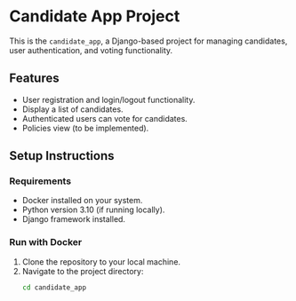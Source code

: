 # Candidate App Project

This is the `candidate_app`, a Django-based project for managing candidates, user authentication, and voting functionality.

## Features
- User registration and login/logout functionality.
- Display a list of candidates.
- Authenticated users can vote for candidates.
- Policies view (to be implemented).

## **Setup Instructions**

### **Requirements**
- Docker installed on your system.
- Python version 3.10 (if running locally).
- Django framework installed.

### **Run with Docker**

1. Clone the repository to your local machine.
2. Navigate to the project directory:
   ```bash
   cd candidate_app
